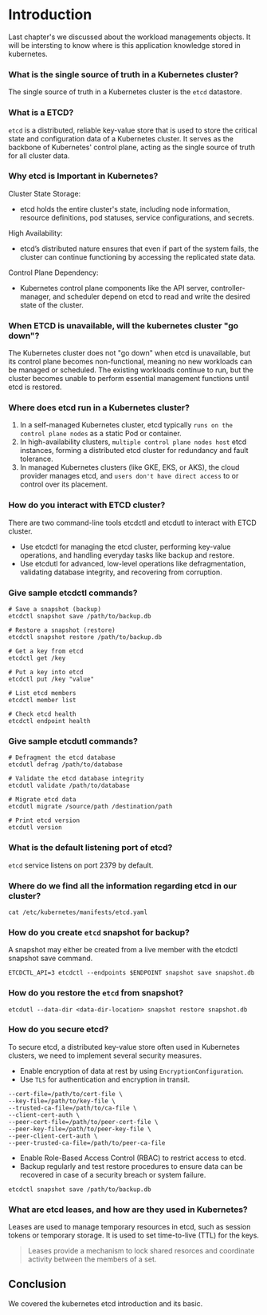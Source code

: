 # Introduction 
Last chapter's we discussed about the workload managements objects. It will be intersting to know where is this application knowledge stored in kubernetes.

### What is the single source of truth in a Kubernetes cluster?
The single source of truth in a Kubernetes cluster is the `etcd` datastore.

### What is a ETCD?
`etcd` is a distributed, reliable key-value store that is used to store the critical state and configuration data of a Kubernetes cluster. It serves as the backbone of Kubernetes' control plane, acting as the single source of truth for all cluster data.

### Why etcd is Important in Kubernetes?
Cluster State Storage: 
* etcd holds the entire cluster's state, including node information, resource definitions, pod statuses, service configurations, and secrets.

High Availability: 
* etcd’s distributed nature ensures that even if part of the system fails, the cluster can continue functioning by accessing the replicated state data.

Control Plane Dependency: 
* Kubernetes control plane components like the API server, controller-manager, and scheduler depend on etcd to read and write the desired state of the cluster.

### When ETCD is unavailable, will the kubernetes cluster "go down"?
The Kubernetes cluster does not "go down" when etcd is unavailable, but its control plane becomes non-functional, meaning no new workloads can be managed or scheduled. The existing workloads continue to run, but the cluster becomes unable to perform essential management functions until etcd is restored.

### Where does etcd run in a Kubernetes cluster?
1. In a self-managed Kubernetes cluster, etcd typically `runs on the control plane nodes` as a static Pod or container.
2. In high-availability clusters, `multiple control plane nodes host` etcd instances, forming a distributed etcd cluster for redundancy and fault tolerance.
3. In managed Kubernetes clusters (like GKE, EKS, or AKS), the cloud provider manages etcd, and `users don't have direct access` to or control over its placement.

### How do you interact with ETCD cluster?
There are two command-line tools etcdctl and etcdutl to interact with ETCD cluster.
* Use etcdctl for managing the etcd cluster, performing key-value operations, and handling everyday tasks like backup and restore.
* Use etcdutl for advanced, low-level operations like defragmentation, validating database integrity, and recovering from corruption.

### Give sample etcdctl commands?
```
# Save a snapshot (backup)
etcdctl snapshot save /path/to/backup.db

# Restore a snapshot (restore)
etcdctl snapshot restore /path/to/backup.db

# Get a key from etcd
etcdctl get /key

# Put a key into etcd
etcdctl put /key "value"

# List etcd members
etcdctl member list

# Check etcd health
etcdctl endpoint health

```
### Give sample etcdutl commands?
```
# Defragment the etcd database
etcdutl defrag /path/to/database

# Validate the etcd database integrity
etcdutl validate /path/to/database

# Migrate etcd data
etcdutl migrate /source/path /destination/path

# Print etcd version
etcdutl version
```

### What is the default listening port of etcd?
`etcd` service listens on port 2379 by default.

### Where do we find all the information regarding etcd in our cluster?
```
cat /etc/kubernetes/manifests/etcd.yaml
```
### How do you create `etcd` snapshot for backup?
A snapshot may either be created from a live member with the etcdctl snapshot save command.
```
ETCDCTL_API=3 etcdctl --endpoints $ENDPOINT snapshot save snapshot.db
```
### How do you restore the `etcd` from snapshot?
```
etcdutl --data-dir <data-dir-location> snapshot restore snapshot.db
```
### How do you secure etcd?
To secure etcd, a distributed key-value store often used in Kubernetes clusters, we need to implement several security measures.

*  Enable encryption of data at rest by using `EncryptionConfiguration`.
*  Use `TLS` for authentication and encryption in transit.
```
--cert-file=/path/to/cert-file \
--key-file=/path/to/key-file \
--trusted-ca-file=/path/to/ca-file \
--client-cert-auth \
--peer-cert-file=/path/to/peer-cert-file \
--peer-key-file=/path/to/peer-key-file \
--peer-client-cert-auth \
--peer-trusted-ca-file=/path/to/peer-ca-file
```
* Enable Role-Based Access Control (RBAC) to restrict access to etcd.
* Backup regularly and test restore procedures to ensure data can be recovered in case of a security breach or system failure.
```
etcdctl snapshot save /path/to/backup.db
```
### What are etcd leases, and how are they used in Kubernetes?
Leases are used to manage temporary resources in etcd, such as session tokens or temporary storage. It is used to set time-to-live (TTL) for the keys.

> Leases provide a mechanism to lock shared resorces and coordinate activity between the members of a set.

## Conclusion
We covered the kubernetes etcd introduction and its basic.